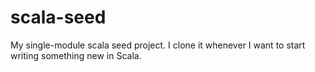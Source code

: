 # scala-seed
My single-module scala seed project. I clone it whenever I want to start writing something new in Scala.
